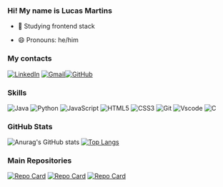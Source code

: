 ### Hi! My name is Lucas Martins
- 🌱 Studying frontend stack 

- 😄 Pronouns: he/him

### My contacts
[![LinkedIn](https://img.shields.io/badge/LinkedIn-0077B5?style=for-the-badge&logo=linkedin&logoColor=white)](https://www.linkedin.com/in/lucassmp/) [![Gmail](https://img.shields.io/badge/Gmail-333333?style=for-the-badge&logo=gmail&logoColor=red)](mailto:lucasmartinsprospero@gmail.com)[![GitHub](https://img.shields.io/badge/GitHub-100000?style=for-the-badge&logo=github&logoColor=white)](https://github.com/LuMaPro)
### Skills
![Java](https://img.shields.io/badge/java-%23ED8B00.svg?style=for-the-badge&logo=openjdk&logoColor=white) ![Python](https://img.shields.io/badge/python-3670A0?style=for-the-badge&logo=python&logoColor=ffdd54) ![JavaScript](https://img.shields.io/badge/JavaScript-F7DF1E?style=for-the-badge&logo=javascript&logoColor=black) ![HTML5](https://img.shields.io/badge/HTML5-E34F26?style=for-the-badge&logo=html5&logoColor=white) ![CSS3](https://img.shields.io/badge/CSS3-1572B6?style=for-the-badge&logo=css3&logoColor=white) ![Git](https://img.shields.io/badge/GIT-E44C30?style=for-the-badge&logo=git&logoColor=white)  ![Vscode](https://img.shields.io/badge/Vscode-007ACC?style=for-the-badge&logo=visual-studio-code&logoColor=white) ![C](https://img.shields.io/badge/C-A8B9CC?style=for-the-badge&logo=c&logoColor=white)


### GitHub Stats
![Anurag's GitHub stats](https://github-readme-stats.vercel.app/api?username=LuMaPro&show_icons=true&theme=github_dark_dimmed)
[![Top Langs](https://github-readme-stats.vercel.app/api/top-langs/?username=LuMaPro&layout=compact&theme=github_dark_dimmed)](https://github.com/LuMaPro/github-readme-stats)

### Main Repositories
[![Repo Card](https://github-readme-stats.vercel.app/api/pin/?username=LuMaPro&repo=Pedestrian-Mobility&bg_color=000&border_color=30A3DC&show_icons=true&icon_color=30A3DC&title_color=4F91E5&text_color=FFF)](https://github.com/LuMaPro/Pedestrian-Mobility)
[![Repo Card](https://github-readme-stats.vercel.app/api/pin/?username=LuMaPro&repo=Huffman-coding&bg_color=000&border_color=30A3DC&show_icons=true&icon_color=30A3DC&title_color=4F91E5&text_color=FFF)](https://github.com/LuMaPro/Huffman-coding)
[![Repo Card](https://github-readme-stats.vercel.app/api/pin/?username=LuMaPro&repo=156_services&bg_color=000&border_color=30A3DC&show_icons=true&icon_color=30A3DC&title_color=4F91E5&text_color=FFF)](https://github.com/LuMaPro/156_services)
